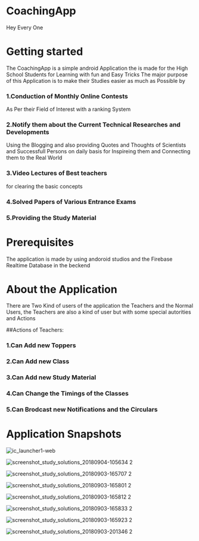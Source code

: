 # CoachingApp

Hey Every One

# Getting started

The CoachingApp is a simple android Application the is made for the High School Students for Learning with fun and Easy Tricks
The major purpose of this Application is to make their Studies easier as much as Possible by 

### 1.Conduction of Monthly Online Contests 
As Per their Field of Interest with a ranking System 
### 2.Notify them about the Current Technical Researches and Developments 
Using the Blogging and also providing Quotes and Thoughts of Scientists and Successfull Persons on daily basis for Inspireing them and Connecting
them to the Real World
### 3.Video Lectures of Best teachers
for clearing the basic concepts
### 4.Solved Papers of Various Entrance Exams
### 5.Providing the Study Material


# Prerequisites

The application is made by using andoroid studios and the Firebase Realtime Database in the beckend 


# About the Application


There are Two Kind of users of the application the Teachers and the Normal Users, the Teachers are also a kind of user but with 
some special autorities and Actions 

##Actions of Teachers:

### 1.Can Add new Toppers
### 2.Can Add new Class
### 3.Can Add new Study Material
### 4.Can Change the Timings of the Classes
### 5.Can Brodcast new Notifications and the Circulars

 # Application Snapshots
 
 
![ic_launcher1-web](https://user-images.githubusercontent.com/24757345/45013959-90e02300-b03a-11e8-8e82-92e782b2259f.png)

![screenshot_study_solutions_20180904-105634 2](https://user-images.githubusercontent.com/24757345/45014185-47440800-b03b-11e8-8090-7f9a077f75e1.png)

![screenshot_study_solutions_20180903-165707 2](https://user-images.githubusercontent.com/24757345/45014310-b4f03400-b03b-11e8-9185-aaba57f0ea07.png)

![screenshot_study_solutions_20180903-165801 2](https://user-images.githubusercontent.com/24757345/45014371-f1239480-b03b-11e8-92a6-e632e5a1088f.png)

![screenshot_study_solutions_20180903-165812 2](https://user-images.githubusercontent.com/24757345/45014374-f2ed5800-b03b-11e8-9f31-b483759433ac.png)

![screenshot_study_solutions_20180903-165833 2](https://user-images.githubusercontent.com/24757345/45014377-f54fb200-b03b-11e8-8593-bf36f2b5779f.png)

![screenshot_study_solutions_20180903-165923 2](https://user-images.githubusercontent.com/24757345/45014382-f97bcf80-b03b-11e8-9009-370333f79819.png)

![screenshot_study_solutions_20180903-201346 2](https://user-images.githubusercontent.com/24757345/45014385-fda7ed00-b03b-11e8-97fa-67e7c93f9e4d.png)
